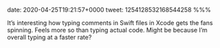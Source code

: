 date: 2020-04-25T19:21:57+0000
tweet: 1254128532168544258
%%%

It’s interesting how typing comments in Swift files in Xcode gets the fans spinning. Feels more so than typing actual code. Might be because I’m overall typing at a faster rate?
